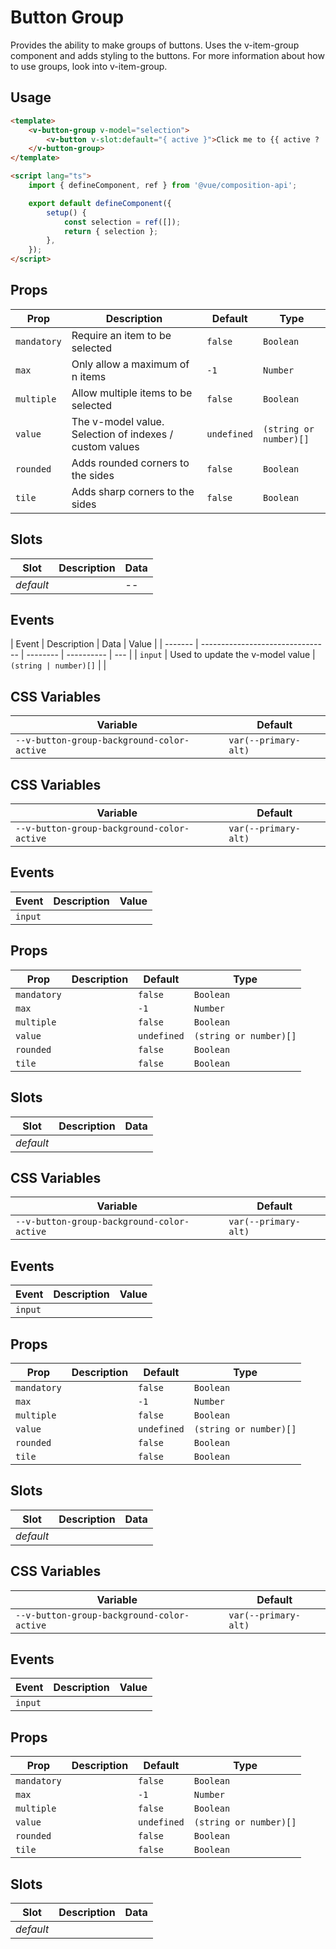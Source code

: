 # Button Group

Provides the ability to make groups of buttons. Uses the v-item-group component and adds styling to the buttons. For
more information about how to use groups, look into v-item-group.

## Usage

```html
<template>
	<v-button-group v-model="selection">
		<v-button v-slot:default="{ active }">Click me to {{ active ? 'activate' : 'deactivate' }}</v-button>
	</v-button-group>
</template>

<script lang="ts">
	import { defineComponent, ref } from '@vue/composition-api';

	export default defineComponent({
		setup() {
			const selection = ref([]);
			return { selection };
		},
	});
</script>
```

## Props

| Prop        | Description                                             | Default     | Type                   |
| ----------- | ------------------------------------------------------- | ----------- | ---------------------- |
| `mandatory` | Require an item to be selected                          | `false`     | `Boolean`              |
| `max`       | Only allow a maximum of n items                         | `-1`        | `Number`               |
| `multiple`  | Allow multiple items to be selected                     | `false`     | `Boolean`              |
| `value`     | The v-model value. Selection of indexes / custom values | `undefined` | `(string or number)[]` |
| `rounded`   | Adds rounded corners to the sides                       | `false`     | `Boolean`              |
| `tile`      | Adds sharp corners to the sides                         | `false`     | `Boolean`              |

## Slots

| Slot      | Description | Data |
| --------- | ----------- | ---- |
| _default_ |             | --   |

## Events

| Event   | Description                      | Data     | Value      |
| ------- | -------------------------------- | -------- | ---------- | --- |
| `input` | Used to update the v-model value | `(string | number)[]` |     |

## CSS Variables

| Variable                                   | Default              |
| ------------------------------------------ | -------------------- |
| `--v-button-group-background-color-active` | `var(--primary-alt)` |

## CSS Variables

| Variable                                   | Default              |
| ------------------------------------------ | -------------------- |
| `--v-button-group-background-color-active` | `var(--primary-alt)` |

## Events

| Event   | Description | Value |
| ------- | ----------- | ----- |
| `input` |             |       |

## Props

| Prop        | Description | Default     | Type                   |
| ----------- | ----------- | ----------- | ---------------------- |
| `mandatory` |             | `false`     | `Boolean`              |
| `max`       |             | `-1`        | `Number`               |
| `multiple`  |             | `false`     | `Boolean`              |
| `value`     |             | `undefined` | `(string or number)[]` |
| `rounded`   |             | `false`     | `Boolean`              |
| `tile`      |             | `false`     | `Boolean`              |

## Slots

| Slot      | Description | Data |
| --------- | ----------- | ---- |
| _default_ |             |      |

## CSS Variables

| Variable                                   | Default              |
| ------------------------------------------ | -------------------- |
| `--v-button-group-background-color-active` | `var(--primary-alt)` |

## Events

| Event   | Description | Value |
| ------- | ----------- | ----- |
| `input` |             |       |

## Props

| Prop        | Description | Default     | Type                   |
| ----------- | ----------- | ----------- | ---------------------- |
| `mandatory` |             | `false`     | `Boolean`              |
| `max`       |             | `-1`        | `Number`               |
| `multiple`  |             | `false`     | `Boolean`              |
| `value`     |             | `undefined` | `(string or number)[]` |
| `rounded`   |             | `false`     | `Boolean`              |
| `tile`      |             | `false`     | `Boolean`              |

## Slots

| Slot      | Description | Data |
| --------- | ----------- | ---- |
| _default_ |             |      |

## CSS Variables

| Variable                                   | Default              |
| ------------------------------------------ | -------------------- |
| `--v-button-group-background-color-active` | `var(--primary-alt)` |

## Events

| Event   | Description | Value |
| ------- | ----------- | ----- |
| `input` |             |       |

## Props

| Prop        | Description | Default     | Type                   |
| ----------- | ----------- | ----------- | ---------------------- |
| `mandatory` |             | `false`     | `Boolean`              |
| `max`       |             | `-1`        | `Number`               |
| `multiple`  |             | `false`     | `Boolean`              |
| `value`     |             | `undefined` | `(string or number)[]` |
| `rounded`   |             | `false`     | `Boolean`              |
| `tile`      |             | `false`     | `Boolean`              |

## Slots

| Slot      | Description | Data |
| --------- | ----------- | ---- |
| _default_ |             |      |
